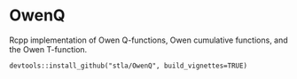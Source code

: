 # OwenQ
Rcpp implementation of Owen Q-functions, Owen cumulative functions, and the Owen T-function. 

```
devtools::install_github("stla/OwenQ", build_vignettes=TRUE)
```
